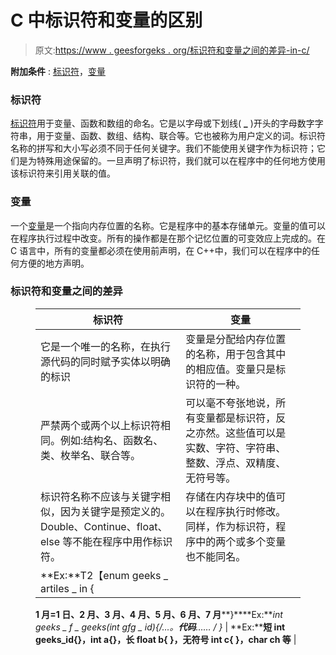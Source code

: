 # C 中标识符和变量的区别

> 原文:[https://www . geesforgeks . org/标识符和变量之间的差异-in-c/](https://www.geeksforgeeks.org/difference-between-identifiers-and-variables-in-c/)

**附加条件** : [标识符](https://www.geeksforgeeks.org/cc-tokens/)，[变量](https://www.geeksforgeeks.org/variables-in-c/)

### **标识符**

[标识符](https://www.geeksforgeeks.org/cc-tokens/)用于变量、函数和数组的命名。它是以字母或下划线( **_** )开头的字母数字字符串，用于变量、函数、数组、结构、联合等。它也被称为用户定义的词。标识符名称的拼写和大小写必须不同于任何关键字。我们不能使用关键字作为标识符；它们是为特殊用途保留的。一旦声明了标识符，我们就可以在程序中的任何地方使用该标识符来引用关联的值。

### **变量**

一个[变量](https://www.geeksforgeeks.org/variables-in-c/)是一个指向内存位置的名称。它是程序中的基本存储单元。变量的值可以在程序执行过程中改变。所有的操作都是在那个记忆位置的可变效应上完成的。在 C 语言中，所有的变量都必须在使用前声明，在 C++中，我们可以在程序中的任何方便的地方声明。

### **标识符和变量之间的差异**

<figure class="table">

| 标识符 | 变量 |
| --- | --- |
| 它是一个唯一的名称，在执行源代码的同时赋予实体以明确的标识 | 变量是分配给内存位置的名称，用于包含其中的相应值。变量只是标识符的一种。 |
| 严禁两个或两个以上标识符相同。例如:结构名、函数名、类、枚举名、联合等。 | 可以毫不夸张地说，所有变量都是标识符，反之亦然。这些值可以是实数、字符、字符串、整数、浮点、双精度、无符号等。 |
| 标识符名称不应该与关键字相似，因为关键字是预定义的。Double、Continue、float、else 等不能在程序中用作标识符。 | 存储在内存块中的值可以在程序执行时修改。同样，作为标识符，程序中的两个或多个变量也不能同名。 |
| **Ex:**T2【enum geeks _ artiles _ in {

**1 月=1 日、2 月、3 月、4 月、5 月、6 月、7 月****}****Ex:****int geeks _ f _ geeks(int gfg _ id){/*…。****代码****…… */ }** | **Ex:****短 int geeks_id{}，int a{}，长 float b{ }，无符号 int c{ }，char ch 等** |

</figure>